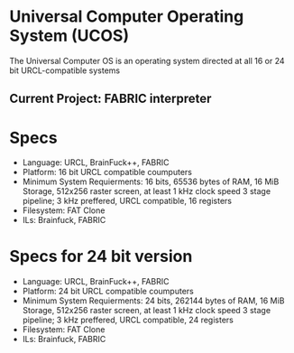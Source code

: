 # Universal Computer Operating System (UCOS)
The Universal Computer OS is an operating system directed at all 16 or 24 bit URCL-compatible systems

## Current Project: FABRIC interpreter

# Specs
- Language: URCL, BrainFuck++, FABRIC
- Platform: 16 bit URCL compatible coumputers
- Minimum System Requierments: 16 bits, 65536 bytes of RAM, 16 MiB Storage, 512x256 raster screen, at least 1 kHz clock speed 3 stage pipeline; 3 kHz preffered, URCL compatible, 16 registers
- Filesystem: FAT Clone
- ILs: Brainfuck, FABRIC

# Specs for 24 bit version
- Language: URCL, BrainFuck++, FABRIC
- Platform: 24 bit URCL compatible coumputers
- Minimum System Requierments: 24 bits, 262144 bytes of RAM, 16 MiB Storage, 512x256 raster screen, at least 1 kHz clock speed 3 stage pipeline; 3 kHz preffered, URCL compatible, 24 registers
- Filesystem: FAT Clone
- ILs: Brainfuck, FABRIC

